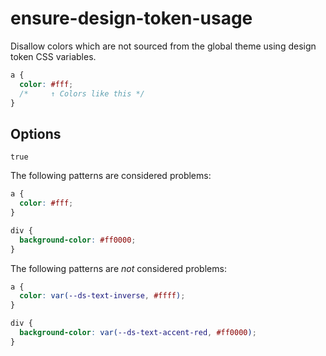# ensure-design-token-usage

Disallow colors which are not sourced from the global theme using design token CSS variables.

```css
a {
  color: #fff;
  /*     ↑ Colors like this */
}
```

## Options

`true`

The following patterns are considered problems:

```css
a {
  color: #fff;
}
```

```css
div {
  background-color: #ff0000;
}
```

The following patterns are _not_ considered problems:

```css
a {
  color: var(--ds-text-inverse, #ffff);
}
```

```css
div {
  background-color: var(--ds-text-accent-red, #ff0000);
}
```

